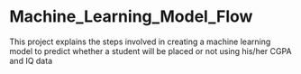 # Machine_Learning_Model_Flow
This project explains the steps involved in creating a machine learning model to predict whether a student will be placed or not using his/her CGPA and IQ data
